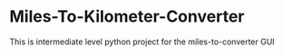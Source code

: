 # Miles-To-Kilometer-Converter
This is intermediate level python project for the miles-to-converter GUI
